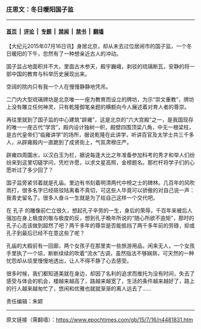 ### 庄思文：冬日暖阳国子监

---

#### [首页](../../../..?n4481831) &nbsp;|&nbsp; [评论](../../../../../epoch-comment?n4481831) &nbsp;|&nbsp; [专题](../../../../../epoch-special?n4481831) &nbsp;|&nbsp; [禁闻](../../../../../epoch-news?n4481831) &nbsp;|&nbsp; [禁书](../../../../../books?n4481831) &nbsp;|&nbsp; [翻墙](https://github.com/gfw-breaker/nogfw/blob/master/README.md?n4481831)


<div class="post_content" id="artbody" itemprop="articleBody">
 <!-- article content begin -->
 <p>
  【大纪元2015年07月16日讯】身居北京，却从未去过位居闹市的国子监，一个冬日暖阳的下午，忽然有了一种想亲近古人的冲动。
 </p>
 <p>
  国子监占地面积并不大，里面古木参天，殿宇巍峨，剥驳的琉璃断瓦，安静的将一部中国的教育与科举历史展现出来。
 </p>
 <p>
  空阔的院内只有我一个人在慢慢静静地凭吊。
 </p>
 <p>
  二门内大型琉璃牌坊是北京唯一一座为教育而设立的牌坊，为示“崇文重教”，牌坊上没有雕立任何神灵，只有乾隆御笔亲题的横额向今人展述着对育人者的尊崇。
 </p>
 <p>
  再往里就到了国子监的中心建筑“辟雍”，这是北京的“六大宫殿”之一，是我国现存的唯一一座古代“学宫”，殿内设计独树一帜，殿壁四围顶梁八角，中无一根梁柱，是古代皇帝们“临雍讲学”的场所，据说乾隆在此讲学，听讲百官及太学士共三千多人，从辟雍殿内一直跪到了成贤街上，气氛肃穆庄严。
 </p>
 <p>
  辟雍四周圜水，以汉白玉为栏，据说每逢大比之年准备参加科考的秀才和举人们纷纷来到这里切磋学问，凭栏许愿，以求文星高照，金榜题名。那栏杆将学子们的心愿听过了多少回了？
 </p>
 <p>
  国子监旁紧邻着就是孔庙。里边有书刻着明清两代中榜之士的碑林。几百年的风吹雨打，很多名字已经斑驳陆离看不真切，可这些人毕竟可以骄傲的对自己说一声：我青史留名了。很多人奋斗一生就是为了给自己这样一个交代吧。
 </p>
 <p>
  在
  <ok href="https://www.epochtimes.com/gb/tag/%E5%AD%94%E5%AD%90.html">
   孔子
  </ok>
  的雕像前伫立很久，想起孔子辛劳的一生，身后的荣辱，千百年来被后人强加在身上极度的敬与极度的反，想到孔子晚年所说的“随心所欲不逾矩”，那时的孔子心态该做到超然了吧？两千多年的尊崇是否能抵挡了两千多年前的劳碌，抑或孔子到最后已经不在意这些了呢？
 </p>
 <p>
  孔庙的大殿前有一回廊，两个女孩子在那里卖一些旅游用品，闲来无人，一个女孩手里执了一个埙，断断续续的吹着“流水”古调，虽然指法不够娴熟，可天然的一种忧怨却从埙里慢慢地透出，让人不得不静了心去感受。
 </p>
 <p>
  很多时候，我们都知道美就在身边，却因了名利的追求而推托为没有时间，失去了感受与体会的机会，楼越来越高了，路越来越宽了，生活的条件越来越好了，路上的行人越来越匆忙了，悠闲和优雅也就就渐渐的离人远去了……
 </p>
 <p>
  责任编辑：朱颖
 </p>
 <!-- article content end -->
 <div id="below_article_ad">
 </div>
</div>


---

原文链接（需翻墙）：https://www.epochtimes.com/gb/15/7/16/n4481831.htm